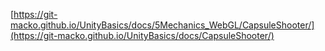 [https://git-macko.github.io/UnityBasics/docs/5Mechanics_WebGL/CapsuleShooter/](https://git-macko.github.io/UnityBasics/docs/CapsuleShooter/)
